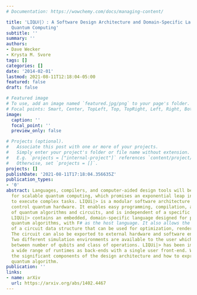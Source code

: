 ```yaml
---
# Documentation: https://wowchemy.com/docs/managing-content/

title: 'LIQ𝑈𝑖|〉: A Software Design Architecture and Domain-Specific Language for
  Quantum Computing'
subtitle: ''
summary: ''
authors:
- Dave Wecker
- Krysta M. Svore
tags: []
categories: []
date: '2014-02-01'
lastmod: 2021-08-11T12:18:04-05:00
featured: false
draft: false

# Featured image
# To use, add an image named `featured.jpg/png` to your page's folder.
# Focal points: Smart, Center, TopLeft, Top, TopRight, Left, Right, BottomLeft, Bottom, BottomRight.
image:
  caption: ''
  focal_point: ''
  preview_only: false

# Projects (optional).
#   Associate this post with one or more of your projects.
#   Simply enter your project's folder or file name without extension.
#   E.g. `projects = ["internal-project"]` references `content/project/deep-learning/index.md`.
#   Otherwise, set `projects = []`.
projects: []
publishDate: '2021-08-11T17:18:04.356635Z'
publication_types:
- '0'
abstract: Languages, compilers, and computer-aided design tools will be essential
  for scalable quantum computing, which promises an exponential leap in our ability
  to execute complex tasks. LIQUi|> is a modular software architecture designed to
  control quantum hardware. It enables easy programming, compilation, and simulation
  of quantum algorithms and circuits, and is independent of a specific quantum architecture.
  LIQUi|> contains an embedded, domain-specific language designed for programming
  quantum algorithms, with F# as the host language. It also allows the extraction
  of a circuit data structure that can be used for optimization, rendering, or translation.
  The circuit can also be exported to external hardware and software environments.
  Two different simulation environments are available to the user which allow a trade-off
  between number of qubits and class of operations. LIQUi|> has been implemented on
  a wide range of runtimes as back-ends with a single user front-end. We describe
  the significant components of the design architecture and how to express any given
  quantum algorithm.
publication: ''
links:
- name: arXiv
  url: https://arxiv.org/abs/1402.4467
---
```

